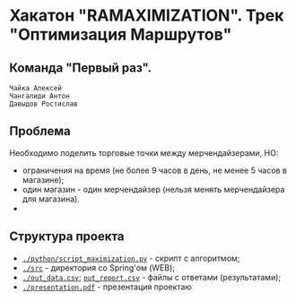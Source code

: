 # Хакатон "RAMAXIMIZATION". Трек "Оптимизация Маршрутов"
## Команда "Первый раз". 
```
Чайка Алексей
Чангалиди Антон
Давыдов Ростислав
```

## Проблема
Необходимо поделить торговые точки между мерчендайзерами, НО:
* ограничения на время (не более 9 часов в день, не менее 5 часов в магазине);
* один магазин - один мерчендайзер (нельзя менять мерчендайзера для магазина).
* 
## Структура проекта

* [`./python/script_maximization.py`](https://github.com/trafalgande/ramax/blob/main/python/script_maximization.py) - скрипт с алгоритмом;
* [`./src`](https://github.com/trafalgande/ramax/tree/main/src) - директория со Spring'ом (WEB);
*  [`./out_data.csv`](https://github.com/trafalgande/ramax/blob/main/out_data.csv); [`out_report.csv`](https://github.com/trafalgande/ramax/blob/main/out_report.csv) - файлы с ответами (результатами);
*  [`./presentation.pdf`](https://github.com/trafalgande/ramax/blob/main/presentation.pdf) - презентация проектаю
